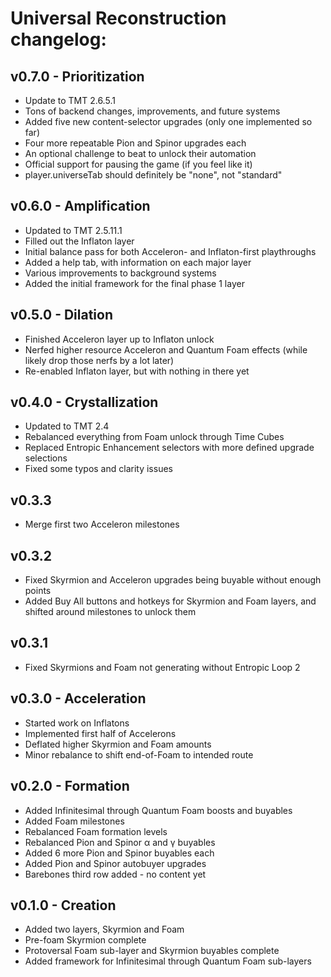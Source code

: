 # Universal Reconstruction changelog:

## v0.7.0 - Prioritization
- Update to TMT 2.6.5.1
- Tons of backend changes, improvements, and future systems
- Added five new content-selector upgrades (only one implemented so far)
- Four more repeatable Pion and Spinor upgrades each
- An optional challenge to beat to unlock their automation
- Official support for pausing the game (if you feel like it)
- player.universeTab should definitely be "none", not "standard"

## v0.6.0 - Amplification
- Updated to TMT 2.5.11.1
- Filled out the Inflaton layer
- Initial balance pass for both Acceleron- and Inflaton-first playthroughs
- Added a help tab, with information on each major layer
- Various improvements to background systems
- Added the initial framework for the final phase 1 layer

## v0.5.0 - Dilation
- Finished Acceleron layer up to Inflaton unlock
- Nerfed higher resource Acceleron and Quantum Foam effects (while likely drop those nerfs by a lot later)
- Re-enabled Inflaton layer, but with nothing in there yet

## v0.4.0 - Crystallization
- Updated to TMT 2.4
- Rebalanced everything from Foam unlock through Time Cubes
- Replaced Entropic Enhancement selectors with more defined upgrade selections
- Fixed some typos and clarity issues

## v0.3.3
- Merge first two Acceleron milestones

## v0.3.2
- Fixed Skyrmion and Acceleron upgrades being buyable without enough points
- Added Buy All buttons and hotkeys for Skyrmion and Foam layers, and shifted around milestones to unlock them

## v0.3.1
- Fixed Skyrmions and Foam not generating without Entropic Loop 2

## v0.3.0 - Acceleration
- Started work on Inflatons
- Implemented first half of Accelerons
- Deflated higher Skyrmion and Foam amounts
- Minor rebalance to shift end-of-Foam to intended route

## v0.2.0 - Formation
- Added Infinitesimal through Quantum Foam boosts and buyables
- Added Foam milestones
- Rebalanced Foam formation levels
- Rebalanced Pion and Spinor α and γ buyables
- Added 6 more Pion and Spinor buyables each
- Added Pion and Spinor autobuyer upgrades
- Barebones third row added - no content yet

## v0.1.0 - Creation
- Added two layers, Skyrmion and Foam
- Pre-foam Skyrmion complete
- Protoversal Foam sub-layer and Skyrmion buyables complete
- Added framework for Infinitesimal through Quantum Foam sub-layers
